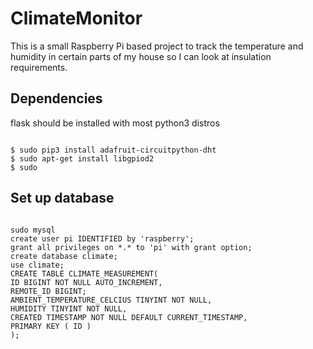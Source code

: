 # ClimateMonitor

This is a small Raspberry Pi based project to track the temperature and humidity in certain parts of my house so I can look at insulation requirements. 


## Dependencies

flask should be installed with most python3 distros

<pre><code>
$ sudo pip3 install adafruit-circuitpython-dht
$ sudo apt-get install libgpiod2
$ sudo
</pre></code>

## Set up database

<pre><code>
sudo mysql
create user pi IDENTIFIED by 'raspberry';
grant all privileges on *.* to 'pi' with grant option;
create database climate;
use climate;
CREATE TABLE CLIMATE_MEASUREMENT( 
ID BIGINT NOT NULL AUTO_INCREMENT,
REMOTE_ID BIGINT;
AMBIENT_TEMPERATURE_CELCIUS TINYINT NOT NULL,
HUMIDITY TINYINT NOT NULL,
CREATED TIMESTAMP NOT NULL DEFAULT CURRENT_TIMESTAMP, 
PRIMARY KEY ( ID )
);
